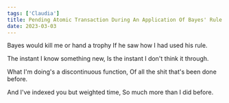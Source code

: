 ```yaml
---
tags: ['Claudia']
title: Pending Atomic Transaction During An Application Of Bayes' Rule
date: 2023-03-03
---
```


Bayes would kill me or hand a trophy
If he saw how I had used his rule.

The instant I know something new,
Is the instant I don't think it through.

What I'm doing's a discontinuous function,
Of all the shit that's been done before.

And I've indexed you but weighted time,
So much more than I did before.
